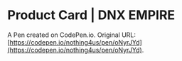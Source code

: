 #  Product Card | DNX EMPIRE


A Pen created on CodePen.io. Original URL: [https://codepen.io/nothing4us/pen/oNyrJYd](https://codepen.io/nothing4us/pen/oNyrJYd).

